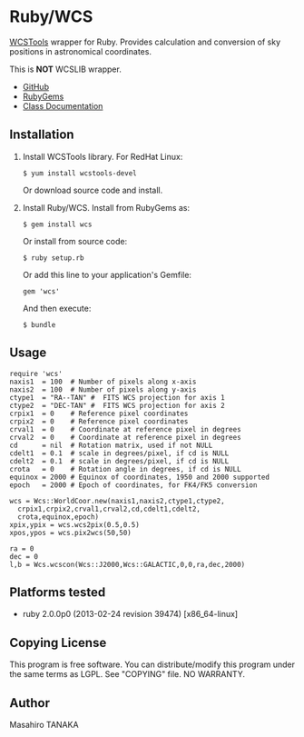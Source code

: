 # Ruby/WCS

[WCSTools](http://tdc-www.harvard.edu/wcstools/) wrapper for Ruby.
Provides calculation and conversion of sky positions in astronomical coordinates.

This is **NOT** WCSLIB wrapper.

* [GitHub](https://github.com/masa16/ruby-wcs)
* [RubyGems](https://rubygems.org/gems/wcs)
* [Class Documentation](http://rubydoc.info/gems/wcs/frames/)

## Installation

 1. Install WCSTools library. For RedHat Linux:

        $ yum install wcstools-devel

    Or download source code and install.

 2. Install Ruby/WCS. Install from RubyGems as:

        $ gem install wcs

    Or install from source code:

        $ ruby setup.rb

    Or add this line to your application's Gemfile:

        gem 'wcs'

    And then execute:

        $ bundle


## Usage

    require 'wcs'
    naxis1  = 100  # Number of pixels along x-axis
    naxis2  = 100  # Number of pixels along y-axis
    ctype1  = "RA--TAN" #  FITS WCS projection for axis 1
    ctype2  = "DEC-TAN" #  FITS WCS projection for axis 2
    crpix1  = 0    # Reference pixel coordinates
    crpix2  = 0    # Reference pixel coordinates
    crval1  = 0    # Coordinate at reference pixel in degrees
    crval2  = 0    # Coordinate at reference pixel in degrees
    cd      = nil  # Rotation matrix, used if not NULL
    cdelt1  = 0.1  # scale in degrees/pixel, if cd is NULL
    cdelt2  = 0.1  # scale in degrees/pixel, if cd is NULL
    crota   = 0    # Rotation angle in degrees, if cd is NULL
    equinox = 2000 # Equinox of coordinates, 1950 and 2000 supported
    epoch   = 2000 # Epoch of coordinates, for FK4/FK5 conversion

    wcs = Wcs::WorldCoor.new(naxis1,naxis2,ctype1,ctype2,
      crpix1,crpix2,crval1,crval2,cd,cdelt1,cdelt2,
      crota,equinox,epoch)
    xpix,ypix = wcs.wcs2pix(0.5,0.5)
    xpos,ypos = wcs.pix2wcs(50,50)

    ra = 0
    dec = 0
    l,b = Wcs.wcscon(Wcs::J2000,Wcs::GALACTIC,0,0,ra,dec,2000)

## Platforms tested

* ruby 2.0.0p0 (2013-02-24 revision 39474) [x86_64-linux]

## Copying License

This program is free software.
You can distribute/modify this program
under the same terms as LGPL.
See "COPYING" file.
NO WARRANTY.

## Author

Masahiro TANAKA
